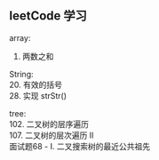 
## leetCode 学习
array:    
1. 两数之和     

String:    
20. 有效的括号    
28. 实现 strStr()    

tree:    
102. 二叉树的层序遍历    
107. 二叉树的层次遍历 II     
面试题68 - I. 二叉搜索树的最近公共祖先     
